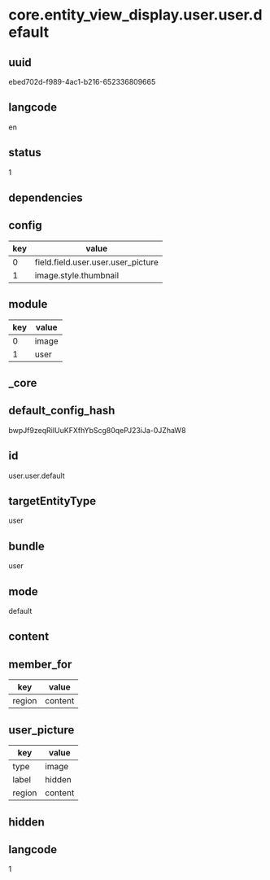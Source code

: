 # core.entity_view_display.user.user.default

## uuid
ebed702d-f989-4ac1-b216-652336809665

## langcode
en

## status
1

## dependencies

## config
|key|value|
|-|-|
|0|field.field.user.user.user_picture|
|1|image.style.thumbnail|


## module
|key|value|
|-|-|
|0|image|
|1|user|


## _core

## default_config_hash
bwpJf9zeqRiIUuKFXfhYbScg80qePJ23iJa-0JZhaW8

## id
user.user.default

## targetEntityType
user

## bundle
user

## mode
default

## content

## member_for
|key|value|
|-|-|
|region|content|


## user_picture
|key|value|
|-|-|
|type|image|
|label|hidden|
|region|content|


## hidden

## langcode
1
